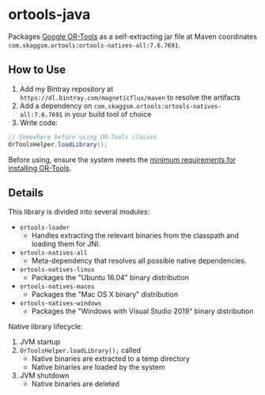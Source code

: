 # ortools-java

Packages [Google OR-Tools](https://github.com/google/or-tools) as a self-extracting jar file at Maven coordinates `com.skaggsm.ortools:ortools-natives-all:7.6.7691`.

## How to Use

1. Add my Bintray repository at `https://dl.bintray.com/magneticflux/maven` to resolve the artifacts
2. Add a dependency on `com.skaggsm.ortools:ortools-natives-all:7.6.7691` in your build tool of choice
3. Write code:
```java
// Somewhere before using OR-Tools classes
OrToolsHelper.loadLibrary();
```

Before using, ensure the system meets the [minimum requirements for installing OR-Tools](https://developers.google.com/optimization/install).

## Details

This library is divided into several modules:
- `ortools-loader`
  - Handles extracting the relevant binaries from the classpath and loading them for JNI.
- `ortools-natives-all`
  - Meta-dependency that resolves all possible native dependencies.
- `ortools-natives-linux`
  - Packages the "Ubuntu 16.04" binary distribution
- `ortools-natives-macos`
  - Packages the "Mac OS X binary" distribution
- `ortools-natives-windows`
  - Packages the "Windows with Visual Studio 2019" binary distribution

Native library lifecycle:
1. JVM startup
2. `OrToolsHelper.loadLibrary();` called
    - Native binaries are extracted to a temp directory
    - Native binaries are loaded by the system
3. JVM shutdown
    - Native binaries are deleted
